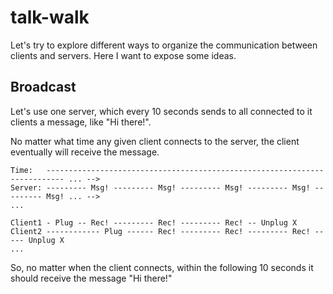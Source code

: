 # talk-walk

Let's try to explore different ways to organize the communication between clients and servers. Here I want to expose some ideas.

## Broadcast

Let's use one server, which every 10 seconds sends to all connected to it clients a message, like "Hi there!".

No matter what time any given client connects to the server, the client eventually will receive the message.

```
Time:   -------------------------------------------------------------------------- ... -->
Server: --------- Msg! --------- Msg! --------- Msg! --------- Msg! --------- Msg! ... -->
...

Client1 - Plug -- Rec! --------- Rec! --------- Rec! -- Unplug X
Client2 ------------ Plug ------ Rec! --------- Rec! --------- Rec! ----- Unplug X
...
```

So, no matter when the client connects, within the following 10 seconds it should receive the message "Hi there!"
